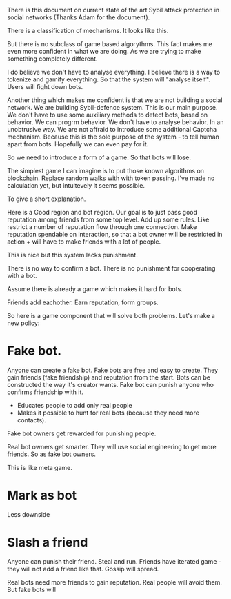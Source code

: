 

There is this document on current state of the art Sybil attack protection in social networks (Thanks Adam for the document).

There is a classification of mechanisms. It looks like this. 

But there is no subclass of game based algorythms. This fact makes me even more confident in what we are doing. As we are trying to make something completely different.

I do believe we don't have to analyse everything. I believe there is a way to tokenize and gamify everything. So that the system will "analyse itself". Users will fight down bots. 

Another thing which makes me confident is that we are not building  a social network. We are building Sybil-defence system. This is our main purpose. We don't have to use some auxiliary methods to detect bots, based on behavior. We can progrm behavior. We don't have to analyse behavior. In an unobtrusive way. We are not affraid to introduce some additional Captcha mechanism. Because this is the sole purpose of the system - to tell human apart from bots. Hopefully we can even pay for it. 

So we need to introduce a form of a game. So that bots will lose. 

The simplest game I can imagine is to put those known algorithms on blockchain. Replace random walks with with token passing. I've made no calculation yet, but intuitevely it seems possible.

To give a short explanation. 

Here is a Good region and bot region. Our goal is to just pass good reputation among friends from some top level. Add up some rules. Like restrict a number of reputation flow through one connection. Make reputation spendable on interaction, so that a bot owner will be restricted in action + will have to make friends with a lot of people. 

This is nice but this system lacks punishment. 

There is no way to confirm a bot. There is no punishment for cooperating with a bot. 

Assume there is already a game which makes it hard for bots.

Friends add eachother. Earn reputation, form groups. 

So here is a game component that will solve both problems. Let's make a new policy: 

# Fake bot. 
Anyone can create a fake bot.
Fake bots are free and easy to create. They gain friends (fake friendship) and reputation from the start. Bots can be constructed the way it's creator wants. 
Fake bot can punish anyone who confirms friendship with it. 

- Educates people to add only real people
- Makes it possible to hunt for real bots (because they need more contacts).

Fake bot owners get rewarded for punishing people. 

Real bot owners get smarter. They will use social engineering to get more friends. So as fake bot owners.

This is like meta game. 


# Mark as bot
Less downside

# Slash a friend
Anyone can punish their friend. Steal and run. Friends have iterated game - they will not add a friend like that. Gossip will spread. 


Real bots need more friends to gain reputation. Real people will avoid them. But fake bots will 